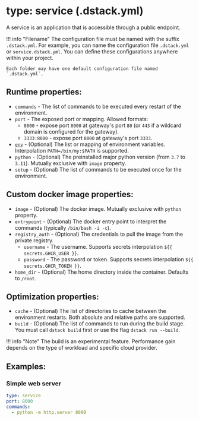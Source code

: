 # type: service (.dstack.yml)

A service is an application that is accessible through a public endpoint.

!!! info "Filename"
    The configuration file must be named with the suffix `.dstack.yml`. For example,
    you can name the configuration file `.dstack.yml` or `service.dstack.yml`. You can define
    these configurations anywhere within your project. 
    
    Each folder may have one default configuration file named `.dstack.yml`.

## Runtime properties:

- `commands` - The list of commands to be executed every restart of the environment.
- `port` - The exposed port or mapping. Allowed formats:
    - `8000` - expose port `8000` at gateway's port `80` (or `443` if a wildcard domain is configured for the gateway).
    - `3333:8000` - expose port `8000` at gateway's port `3333`.
-  <a href="#env"><code id="env">env</code></a> - (Optional) The list or mapping of environment variables. Interpolation `PATH=/bin/my:$PATH` is supported. 
- `python` - (Optional) The preinstalled major python version (from `3.7` to `3.11`). Mutually exclusive with `image` property.
- `setup` - (Optional) The list of commands to be executed once for the environment.

## Custom docker image properties:

- `image` - (Optional) The docker image. Mutually exclusive with `python` property.
- `entrypoint` - (Optional) The docker entry point to interpret the commands (typically `/bin/bash -i -c`).
- `registry_auth` - (Optional) The credentials to pull the image from the private registry.
    - `username` - The username. Supports secrets interpolation `${{ secrets.GHCR_USER }}`.
    - `password` - The password or token. Supports secrets interpolation `${{ secrets.GHCR_TOKEN }}`.
- `home_dir` - (Optional) The home directory inside the container. Defaults to `/root`.

## Optimization properties:

- `cache` - (Optional) The list of directories to cache between the environment restarts. Both absolute and relative paths are supported.
- `build` - (Optional) The list of commands to run during the build stage. You must call `dstack build` first or use the flag `dstack run --build`.

!!! info "Note"
    The build is an experimental feature. Performance gain depends on the type of workload and specific cloud provider.

## Examples:

### Simple web server

```yaml
type: service
port: 8000
commands:
  - python -m http.server 8000
```

[//]: # (TODO: describe profile policies defaults)

[//]: # (TODO: Add examples)

[//]: # (TODO: Mention here or somewhere else of how it works. What base image is used, how ports are forwarded, etc.)

